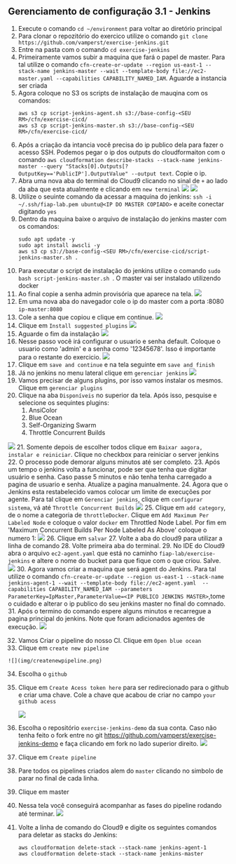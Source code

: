 ## Gerenciamento de configuração 3.1 - Jenkins

1. Execute o comando `cd ~/environment` para voltar ao diretório principal
2. Para clonar o repozitório do exercico utilize o comando `git clone https://github.com/vamperst/exercise-jenkins.git`
3. Entre na pasta com o comando `cd exercise-jenkins`
4. Primeiramente vamos subir a maquina que fará o papel de master. Para tal utilize o comando `cfn-create-or-update --region us-east-1 --stack-name jenkins-master --wait --template-body file://ec2-master.yaml --capabilities CAPABILITY_NAMED_IAM`. Aguarde a instancia ser criada
5. Agora coloque no S3 os scripts de instalação de mauqina com os comandos:
    ```
    aws s3 cp script-jenkins-agent.sh s3://base-config-<SEU RM>/cfn/exercise-cicd/
    aws s3 cp script-jenkins-master.sh s3://base-config-<SEU RM>/cfn/exercise-cicd/
    ```
6. Após a criação da intancia você precisa do ip publico dela para fazer o acesso SSH. Podemos pegar o ip dos outputs do cloudformaiton com o comando `aws cloudformation describe-stacks --stack-name jenkins-master --query "Stacks[0].Outputs[?OutputKey=='PublicIP'].OutputValue" --output text`. Copie o ip.
7. Abra uma nova aba do terminal do Cloud9 clicando no sinal de `+` ao lado da aba que esta atualmente e clicando em `new terminal`
   ![](img/novabaterminal.png)
   ![](img/clicknewterinal.png)
8. Utilize o seuinte comando da acessar a maquina do jenkins: `ssh -i ~/.ssh/fiap-lab.pem ubuntu@<IP DO MASTER COPIADO>` e aceite conectar digitando `yes`
9.  Dentro da maquina baixe o arquivo de instalação do jenkins master com os comandos:
    ```
    sudo apt update -y
    sudo apt install awscli -y
    aws s3 cp s3://base-config-<SEU RM>/cfn/exercise-cicd/script-jenkins-master.sh .
    ```
10. Para executar o script de instalação do jenkins utilize o comando `sudo bash script-jenkins-master.sh `. O master vai ser instalado utilizendo docker
11. Ao final copie a senha admin provisória que aparece na tela.
    ![](img/firstpassjenkins.png)
12. Em uma nova aba do navegador cole o ip do master com a porta :8080 `ip-master:8080`
13. Cole a senha que copiou e clique em continue.
    ![](img/firstpagejenkins.png)
14. Clique em `Install suggested plugins`
    ![](img/installsugested.png)
15. Aguarde o fim da instalação
    ![](img/instalationinitialplugins.png)
16. Nesse passo você irá configurar o usuario e senha default. Coloque o usuario como 'admin' e a senha como '12345678'. Isso é importante para o restante do exercicio.
    ![](img/adminpwd.png)
17. Clique em `save and continue` e na tela seguinte em `save and finish`
18. Já no jenkins no menu lateral clique em `gerenciar jenkins`
    ![](img/manageJenkins.png)
19. Vamos precisar de alguns plugins, por isso vamos instalar os mesmos. Clique em `gerenciar plugins`
20. Clique na aba `Disponíveis` no superior da tela. Após isso, pesquise e selecione os sequintes plugins:
    1.  AnsiColor
    2.  Blue Ocean
    3.  Self-Organizing Swarm 
    4.  Throttle Concurrent Builds

![](img/selectplugins.png)
21. Somente depois de escolher todos clique em `Baixar aagora, instalar e reiniciar`. Clique no checkbox para reiniciar o server jenkins
22. O processo pode demorar alguns minutos até ser completo.
23. Após um tempo o jenkins volta a funcionar, pode ser que tenha que digitar usuário e senha. Caso passe 5 minutos e não tenha tenha carregado a pagina de usuario e senha. Atualize a pagina manualmente.
24. Agora que o Jenkins esta restabelecido vamos colocar um limite de execuções por agente. Para tal clique em `Gerenciar jenkins`, clique em `configurar sistema`, vá até `Throttle Concurrent Builds`
    ![](img/ThrottleConcurrentBuilds.png)
25. Clique em `add category`, de o nome a categoria de `throttleDocker`. Clique em `Add Maximum Per Labeled Node` e coloque o valor `docker` em Throttled Node Label. Por fim em 'Maximum Concurrent Builds Per Node Labeled As Above' coloque o numero 1:
    ![](img/labeledThrottleCategory.png)
26. Clique em `salvar`
27. Volte a aba do cloud9 para utilizar a linha de comando
28. Volte primeira aba do terminal.
29. No IDE do Cloud9 abra o arquivo `ec2-agent.yaml` que está no caminho `fiap-lab/exercise-jenkins` e altere o nome do bucket para que fique com o que criou. Salve.
    ![](img/chagebucketagent.png)
30. Agora vamos criar a maquina que será agent do Jenkins. Para tal utilize o comando `cfn-create-or-update --region us-east-1 --stack-name jenkins-agent-1 --wait --template-body file://ec2-agent.yaml  --capabilities CAPABILITY_NAMED_IAM --parameters ParameterKey=IpMaster,ParameterValue=<IP PUBLICO JENKINS MASTER>`,tome o cuidado e alterar o ip publico do seu jenkins master no final do comnado.
31. Após o termino do comando espere alguns minutos e recarregue a pagina principal do jenkins. Note que foram adicionados agentes de execução.
    ![](img/executorBuilds.png)

32.  Vamos Criar o pipeline do nosso CI. Clique em `Open blue ocean`
33.  Clique em `create new pipeline`
    
    ![](img/createnewpipeline.png)

34. Escolha o `github`
35. Clique em `Create Acess token here` para ser redirecionado para o github e criar uma chave. Cole a chave que acabou de criar no campo `your github acess`
    
    ![](img/accesstokengenerate.png)
36. Escolha o repositório `exercise-jenkins-demo` da sua conta. Caso não tenha feito o fork entre no git <https://github.com/vamperst/exercise-jenkins-demo> e faça clicando em fork no lado superior direito.
    ![](img/chooserepo.png)
37. Clique em `Create pipeline`
38. Pare todos os pipelines criados alem do `master` clicando no simbolo de parar no final de cada linha.
39. Clique em master
40. Nessa tela você conseguirá acompanhar as fases do pipeline rodando até terminar.
    ![](img/masterOk.png)

41. Volte a linha de comando do Cloud9 e digite os seguintes comandos para deletar as stacks do Jenkins:
    ```
    aws cloudformation delete-stack --stack-name jenkins-agent-1
    aws cloudformation delete-stack --stack-name jenkins-master
    ```